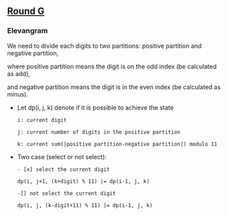 ## [Round G](https://codingcompetitions.withgoogle.com/kickstart/round/0000000000050edd)

### Elevangram

We need to divide each digits to two partitions: positive partition and negative partition, 

where positive partition means the digit is on the odd index (be calculated as add), 

and negative partition means the digit is in the even index (be calculated as minus).


- Let dp(i, j, k) denote if it is possible to achieve the state
  
  ```
  i: current digit
  
  j: current number of digits in the positive partition
  
  k: current sum(|positive partition-negative partition|) modulo 11
  ```
  
- Two case (select or not select):

  ```
  - [x] select the current digit
  
  dp(i, j+1, (k+digit) % 11) |= dp(i-1, j, k)
  
  -[] not select the current digit
  
  dp(i, j, (k-digit+11) % 11) |= dp(i-1, j, k)
  ```  
